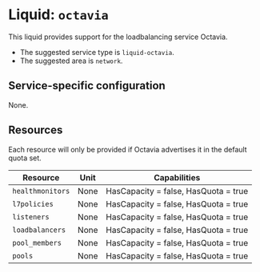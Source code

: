 <!--
SPDX-FileCopyrightText: 2025 SAP SE or an SAP affiliate company

SPDX-License-Identifier: Apache-2.0
-->

# Liquid: `octavia`

This liquid provides support for the loadbalancing service Octavia.

- The suggested service type is `liquid-octavia`.
- The suggested area is `network`.

## Service-specific configuration

None.

## Resources

Each resource will only be provided if Octavia advertises it in the default quota set.

| Resource         | Unit | Capabilities                         |
| ---------------- | ---- | ------------------------------------ |
| `healthmonitors` | None | HasCapacity = false, HasQuota = true |
| `l7policies`     | None | HasCapacity = false, HasQuota = true |
| `listeners`      | None | HasCapacity = false, HasQuota = true |
| `loadbalancers`  | None | HasCapacity = false, HasQuota = true |
| `pool_members`   | None | HasCapacity = false, HasQuota = true |
| `pools`          | None | HasCapacity = false, HasQuota = true |
